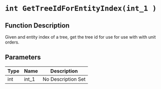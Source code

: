 # `int GetTreeIdForEntityIndex(int_1 )`
## Function Description
Given and entity index of a tree, get the tree id for use for use with with unit orders.
## Parameters
Type|Name|Description
--|--|--
int|int_1|No Description Set
